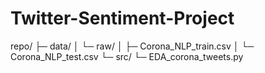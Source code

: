 # Twitter-Sentiment-Project

repo/
├─ data/
│  └─ raw/
│     ├─ Corona_NLP_train.csv
│     └─ Corona_NLP_test.csv
└─ src/
   └─ EDA_corona_tweets.py
